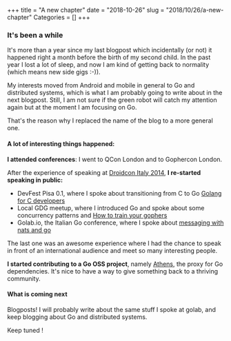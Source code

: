 +++
title = "A new chapter"
date = "2018-10-26"
slug = "2018/10/26/a-new-chapter"
Categories = []
+++
### It's been a while
It's more than a year since my last blogpost which incidentally (or not) it happened right a month before the birth of my second child. In the past year I lost a lot of sleep, and now I am kind of getting back to normality (which means new side gigs :-)).

My interests moved from Android and mobile in general to Go and distributed systems, which is what I am probably going to write about in the next blogpost. Still, I am not sure if the green robot will catch my attention again but at the moment I am focusing on Go. 

That's the reason why I replaced the name of the blog to a more general one. 

#### A lot of interesting things happened:

**I attended conferences**: I went to QCon London and to Gophercon London.

After the experience of speaking at [Droidcon Italy 2014](http://fedepaol.github.io/blog/2014/02/20/rest-interaction-in-android/), **I re-started speaking in public:**

- DevFest Pisa 0.1, where I spoke about transitioning from C to Go [Golang for C developers](https://talks.godoc.org/github.com/fedepaol/go-for-c-devs-talk/goforcdevs.slide#1)
- Local GDG meetup, where I introduced Go and spoke about some concurrency patterns and [How to train your gophers](https://talks.godoc.org/github.com/fedepaol/howtotrainyourgophers/howtotrainyourgophers.slide#1)
- Golab.io, the Italian Go conference, where I spoke about [messaging with nats and go](https://speakerdeck.com/fedepaol/fast-messaging-with-nats-and-go) 

The last one was an awesome experience where I had the chance to speak in front of an international audience and meet so many interesting people.

**I started contributing to a Go OSS project**, namely [Athens](github.com/gomods/athens), the proxy for Go dependencies. It's nice to have a way to give something back to a thriving community.

#### What is coming next
Blogposts! I will probably write about the same stuff I spoke at golab, and keep blogging about Go and distributed systems.

Keep tuned !
